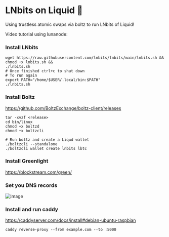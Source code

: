 # LNbits on Liquid 🤯

Using trustless atomic swaps via boltz to run LNbits of Liquid!

Video tutorial using lunanode:

### Install LNbits

```
wget https://raw.githubusercontent.com/lnbits/lnbits/main/lnbits.sh &&
chmod +x lnbits.sh &&
./lnbits.sh
# Once finished ctrl+c to shut down
# To run again
export PATH="/home/$USER/.local/bin:$PATH"
./lnbits.sh
```

### Install Boltz
https://github.com/BoltzExchange/boltz-client/releases

```
tar -xvzf <release>
cd bin/linux
chmod +x boltzd
chmod +x boltzcli

# Run boltz and create a Liqud wallet
./boltzcli --standalone
./boltzcli wallet create lnbits lbtc
```

### Install Greenlight

https://blockstream.com/green/

### Set you DNS records

![image](https://github.com/user-attachments/assets/2ad63f5e-4f9a-4500-a4e4-b8f02ae321dc)

### Install and run caddy

https://caddyserver.com/docs/install#debian-ubuntu-raspbian

```
caddy reverse-proxy --from example.com --to :5000
```
